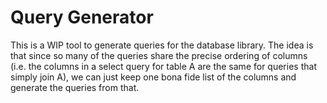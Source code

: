 # Query Generator

This is a WIP tool to generate queries for the database library. The idea is that since so many of the queries share
the precise ordering of columns (i.e. the columns in a select query for table A are the same for queries that simply join A),
we can just keep one bona fide list of the columns and generate the queries from that.
